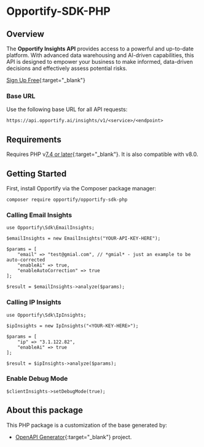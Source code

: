 # Opportify-SDK-PHP

## Overview

The **Opportify Insights API** provides access to a powerful and up-to-date platform. With advanced data warehousing and AI-driven capabilities, this API is designed to empower your business to make informed, data-driven decisions and effectively assess potential risks.

[Sign Up Free](https://www.opportify.ai){:target="_blank"}

### Base URL
Use the following base URL for all API requests:

```plaintext
https://api.opportify.ai/insights/v1/<service>/<endpoint>
```

## Requirements

Requires PHP v[7.4 or later](https://www.php.net/releases){:target="_blank"}. It is also compatible with v8.0.

## Getting Started

First, install Opportify via the Composer package manager:

```
composer require opportify/opportify-sdk-php
```

### Calling Email Insights

```
use Opportify\Sdk\EmailInsights;

$emailInsights = new EmailInsights("YOUR-API-KEY-HERE");

$params = [
    "email" => "test@gmial.com", // *gmial* - just an example to be auto-corrected
    "enableAi" => true,
    "enableAutoCorrection" => true
];

$result = $emailInsights->analyze($params);
```

### Calling IP Insights

```
use Opportify\Sdk\IpInsights;

$ipInsights = new IpInsights("<YOUR-KEY-HERE>");

$params = [
    "ip" => "3.1.122.82",
    "enableAi" => true
];

$result = $ipInsights->analyze($params);
```

### Enable Debug Mode

```
$clientInsights->setDebugMode(true);
```

## About this package

This PHP package is a customization of the base generated by:

- [OpenAPI Generator](https://openapi-generator.tech){:target="_blank"} project.

